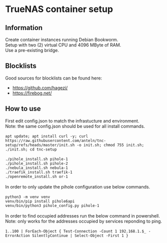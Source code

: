 # TrueNAS container setup

## Information

Create container instances running Debian Bookworm.\
Setup with two (2) virtual CPU and 4096 MByte of RAM.\
Use a pre-existing bridge.

## Blocklists

Good sources for blocklists can be found here:

* <https://github.com/hagezi/>
* <https://firebog.net/>

## How to use

First edit config.json to match the infrastucture and environment.\
Note: the same config.json should be used for all install commands.\
\
`apt update; apt install curl -y; curl https://raw.githubusercontent.com/anteln/tnc-setup/refs/heads/master/init.sh -o init.sh; chmod 755 init.sh; ./init.sh; cd tnc-setup`\
\
`./pihole_install.sh pihole-1`\
`./pihole_install.sh pihole-2`\
`./nebula_install.sh nebula-1`\
`./traefik_install.sh traefik-1`\
`./openremote_install.sh or-1`\
\
In order to only update the pihole configuration use below commands.\
\
`python3 -m venv venv`\
`venv/bin/pip install pihole6api`\
`venv/bin/python3 pihole_config.py pihole-1`\
\
In order to find occupied addresses run the below command in powershell.\
Note: only works for the addresses occupied by services reponding to ping.\
\
`1..100 | ForEach-Object { Test-Connection -Count 1 192.168.1.$_ -ErrorAction SilentlyContinue | Select-Object -First 1 }`
